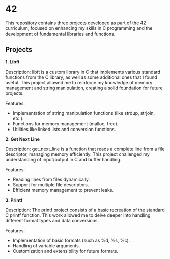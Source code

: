   # 42
This repository contains three projects developed as part of the 42 curriculum, focused on enhancing my skills in C programming and the development of fundamental libraries and functions.

## Projects

**1. Libft**

Description:
libft is a custom library in C that implements various standard functions from the C library, as well as some additional ones that I found useful. This project allowed me to reinforce my knowledge of memory management and string manipulation, creating a solid foundation for future projects.

Features:

- Implementation of string manipulation functions (like strdup, strjoin, etc.).
- Functions for memory management (malloc, free).
- Utilities like linked lists and conversion functions.

**2. Get Next Line**

Description:
get_next_line is a function that reads a complete line from a file descriptor, managing memory efficiently. This project challenged my understanding of input/output in C and buffer handling.

Features:

- Reading lines from files dynamically.
- Support for multiple file descriptors.
- Efficient memory management to prevent leaks.

**3. Printf**
   
Description:
The printf project consists of a basic recreation of the standard C printf function. This work allowed me to delve deeper into handling different format types and data conversions.

Features:

- Implementation of basic formats (such as %d, %s, %c).
- Handling of variable arguments.
- Customization and extensibility for future formats.
